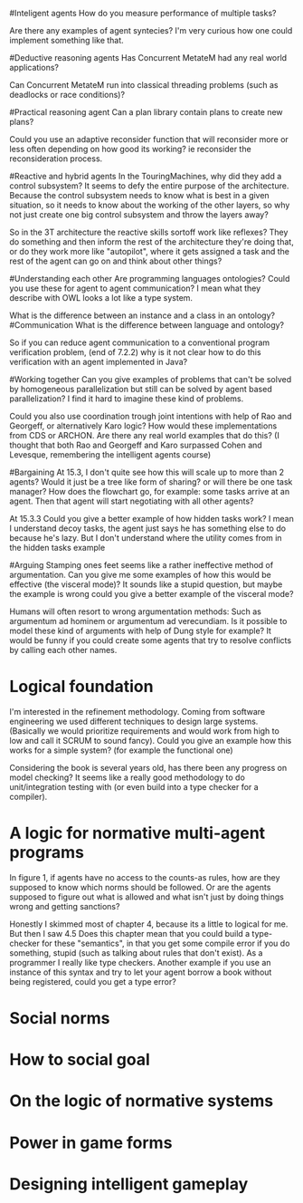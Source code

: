 #Inteligent agents
How do you measure performance of multiple tasks?

Are there any examples of agent syntecies? I'm very curious how one could
implement something like that.

#Deductive reasoning agents
Has Concurrent MetateM had any real world applications?

Can Concurrent MetateM run into classical threading problems (such as deadlocks
or race conditions)?

#Practical reasoning agent
Can a plan library contain plans to create new plans?

Could you use an adaptive reconsider function that will reconsider more or
less often depending on how good its working?
ie reconsider the reconsideration process.

#Reactive and hybrid agents
In the TouringMachines, why did they add a control subsystem? It seems to defy
the entire purpose of the architecture. Because the control subsystem needs
to know what is best in a given situation, so it needs to know about the 
working of the other layers, so why not just create one big control subsystem
and throw the layers away?

So in the 3T architecture the reactive skills sortoff work like reflexes?
They do something and then inform the rest of the architecture they're doing that,
or do they work more like "autopilot", where it gets assigned a task and the rest
of the agent can go on and think about other things?

#Understanding each other
Are programming languages ontologies? Could you use these for agent to
agent communication? I mean what they describe with OWL looks a lot
like a type system.

What is the difference between an instance and a class in an ontology?
#Communication
What is the difference between language and ontology?

So if you can reduce agent communication to a conventional program
verification problem, (end of 7.2.2) why is it not clear how to
do this verification with an agent implemented in Java?

#Working together
Can you give examples of problems that can't be solved by homogeneous
parallelization but still can be solved by agent based parallelization?
I find it hard to imagine these kind of problems.

Could you also use coordination trough joint intentions with help of Rao and
Georgeff, or alternatively Karo logic? How would these implementations from CDS or ARCHON.
Are there any real world examples that do this? (I thought that both Rao 
and Georgeff and Karo surpassed Cohen and Levesque, remembering the intelligent agents course)

#Bargaining
At 15.3, I don't quite see how this will scale up to more than 2 agents?
Would it just be a tree like form of sharing? or will there be one task manager?
How does the flowchart go, for example: some tasks arrive at an agent. Then
that agent will start negotiating with all other agents?

At 15.3.3 Could you give a better example of how hidden tasks work? I mean
I understand decoy tasks, the agent just says he has something else to do
because he's lazy. But I don't understand where the utility comes from
in the hidden tasks example

#Arguing
Stamping ones feet seems like a rather ineffective method of argumentation.
Can you give me some examples of how this would be effective (the visceral mode)?
It sounds like a stupid question, but maybe the example is wrong could you
give a better example of the visceral mode?

Humans will often resort to wrong argumentation methods: Such as argumentum ad hominem
or argumentum ad verecundiam. Is it possible to model these kind of arguments with
help of Dung style for example? It would be funny if you could create
some agents that try to resolve conflicts by calling each other names.

# Logical foundation
I'm interested in the refinement methodology. Coming from software
engineering we used different techniques to design large systems.
(Basically we would prioritize requirements and would work from high
to low and call it SCRUM to sound fancy). Could you give an example
how this works for a simple system? (for example the functional one)

Considering the book is several years old, has there been any progress
on model checking? It seems like a really good methodology to do unit/integration
testing with (or even build into a type checker for a compiler).

#  A logic for normative multi-agent programs
In figure 1, if agents have no access to the counts-as rules, how are they supposed to know which norms should be followed.
Or are the agents supposed to figure out what is allowed and what isn't just by doing things wrong and getting sanctions?

Honestly I skimmed most of chapter 4, because its a little to logical for me.
But then I saw 4.5 Does this chapter mean that you could build a type-checker
for these "semantics", in that you get some compile error if you do something,
stupid (such as talking about rules that don't exist). As a programmer I really
like type checkers. Another example if you use an instance of this syntax
and try to let your agent borrow a book without being registered,
could you get a type error?

# Social norms

# How to social goal

# On the logic of normative systems

# Power in game forms

# Designing intelligent gameplay

